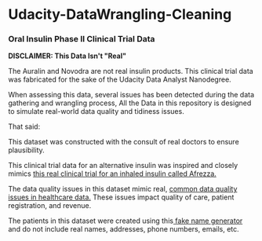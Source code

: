 # Udacity-DataWrangling-Cleaning
<h3>Oral Insulin Phase II Clinical Trial Data</h3>

<b>DISCLAIMER: This Data Isn't "Real"</b>

The Auralin and Novodra are not real insulin products. This clinical trial data was fabricated for the sake of the Udacity Data Analyst Nanodegree. 

When assessing this data, several issues has been detected during the data gathering and wrangling process, All the Data in this repository is designed to simulate real-world data quality and tidiness issues.

That said:

This dataset was constructed with the consult of real doctors to ensure plausibility.

This clinical trial data for an alternative insulin was inspired and closely mimics <a href='http://care.diabetesjournals.org/content/38/12/2266.long'>this real clinical trial for an inhaled insulin called Afrezza.</a>

The data quality issues in this dataset mimic real, <a href='http://media.hypersites.com/clients/1446/filemanager/Articles/DocCenter_Problem_with_data.pdf'> common data quality issues in healthcare data.</a> These issues impact quality of care, patient registration, and revenue.

The patients in this dataset were created using this<a href='http://www.fakenamegenerator.com/order.php'> fake name generator </a> and do not include real names, addresses, phone numbers, emails, etc.
